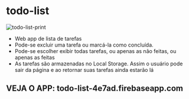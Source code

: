 # todo-list

![todo-list-print](https://user-images.githubusercontent.com/17102184/113208025-b6ac2380-9247-11eb-8a80-01dbd237b06c.png)

* Web app de lista de tarefas
* Pode-se excluir uma tarefa ou marcá-la como concluída. 
* Pode-se escolher exibir todas tarefas, ou apenas as não feitas, ou apenas as feitas
* As tarefas são armazenadas no Local Storage. Assim o usuário pode sair da página e ao retornar suas tarefas ainda estarão lá

## VEJA O APP: todo-list-4e7ad.firebaseapp.com
